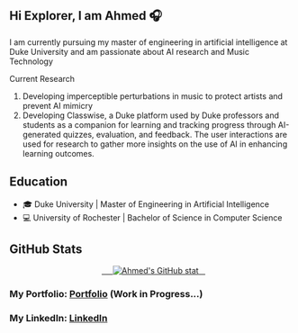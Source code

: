 ## Hi Explorer, I am Ahmed 🎧

I am currently pursuing my master of engineering in artificial intelligence at Duke University and am passionate about AI research and Music Technology

Current Research
1. Developing imperceptible perturbations in music to protect artists and prevent AI mimicry
2. Developing Classwise, a Duke platform used by Duke professors and students as a companion for learning and tracking progress through AI-generated quizzes, evaluation, and feedback. The user interactions are used for research to gather more insights on the use of AI in enhancing learning outcomes.

## Education

- 🎓 Duke University | Master of Engineering in Artificial Intelligence
- 💻 University of Rochester | Bachelor of Science in Computer Science

## GitHub Stats

<div align="center">
  <a href="https://github.com/anuraghazra/github-readme-stats">
    <img src="https://github-readme-stats.vercel.app/api?username=ahmed-boutar&show_icons=true&bg_color=1a1b27&title_color=70a5fd&text_color=38bdae&icon_color=bf91f3&rank_icon=percentile" alt="Ahmed's GitHub stat">
  </a>
</div>

### My Portfolio: [Portfolio] (Work in Progress...)
### My LinkedIn: [LinkedIn]

[Portfolio]: https://www.ahmedboutar.com/
[LinkedIn]: https://www.linkedin.com/in/ahmed-boutar-6124ab175/
